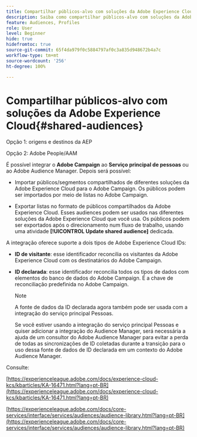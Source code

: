 ```yaml
---
title: Compartilhar públicos-alvo com soluções da Adobe Experience Cloud
description: Saiba como compartilhar públicos-alvo com soluções da Adobe Experience Cloud
feature: Audiences, Profiles
role: User
level: Beginner
hide: true
hidefromtoc: true
source-git-commit: 65f4da979f0c5884797af0c3a835d948672b4a7c
workflow-type: tm+mt
source-wordcount: '256'
ht-degree: 100%

---
```


# Compartilhar públicos-alvo com soluções da Adobe Experience Cloud{#shared-audiences}

Opção 1: origens e destinos da AEP

Opção 2: Adobe People/AAM

É possível integrar o **Adobe Campaign** ao **Serviço principal de pessoas** ou ao Adobe Audience Manager. Depois será possível:

* Importar públicos/segmentos compartilhados de diferentes soluções da Adobe Experience Cloud para o Adobe Campaign. Os públicos podem ser importados por meio de listas no Adobe Campaign.

* Exportar listas no formato de públicos  compartilhados da Adobe Experience Cloud. Esses audiences podem ser usados nas diferentes soluções da Adobe Experience Cloud que você usa. Os públicos podem ser exportados após o direcionamento num fluxo de trabalho, usando uma atividade **[!UICONTROL Update shared audience]** dedicada.

A integração oferece suporte a dois tipos de Adobe Experience Cloud IDs:

* **ID de visitante**: esse identificador reconcilia os visitantes da Adobe Experience Cloud com os destinatários do Adobe Campaign.
* **ID declarada**: esse identificador reconcilia todos os tipos de dados com elementos do banco de dados do Adobe Campaign. É a chave de reconciliação predefinida no Adobe Campaign.

  >[!NOTE]
  >
  > A fonte de dados da ID declarada agora também pode ser usada com a integração do serviço principal Pessoas.
  >
  >Se você estiver usando a integração do serviço principal Pessoas e quiser adicionar a integração do Audience Manager, será necessária a ajuda de um consultor do Adobe Audience Manager para evitar a perda de todas as sincronizações de ID coletadas durante a transição para o uso dessa fonte de dados de ID declarada em um contexto do Adobe Audience Manager.

Consulte:

[https://experienceleague.adobe.com/docs/experience-cloud-kcs/kbarticles/KA-16471.html?lang=pt-BR](https://experienceleague.adobe.com/docs/experience-cloud-kcs/kbarticles/KA-16471.html?lang=pt-BR)

[https://experienceleague.adobe.com/docs/core-services/interface/services/audiences/audience-library.html?lang=pt-BR](https://experienceleague.adobe.com/docs/core-services/interface/services/audiences/audience-library.html?lang=pt-BR)
